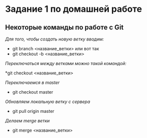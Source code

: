 # Задание 1 по домашней работе
## Некоторые команды по работе с Git
*Для того, чтобы создать новую ветку вводим:*
* git branch <название_ветки>
  или вот так
* git checkout -b <название_ветки>
  
*Переключаться между ветками можно такой командой:*

*git checkout <название_ветки>

*Переключаемся в master*

* git checkout master
  
*Обновляем локальную ветку с сервера*

* git pull origin master

*Делаем merge ветки*

* git merge <название_ветки>
